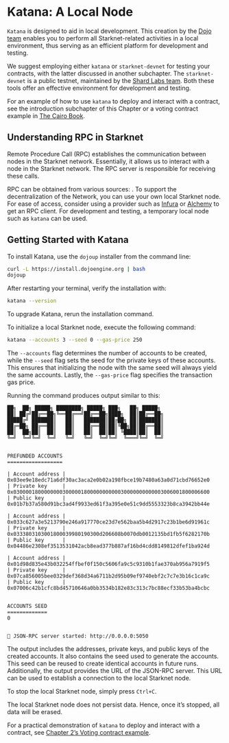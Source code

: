 # Katana: A Local Node

`Katana` is designed to aid in local development.
This creation by the [Dojo
team](https://github.com/dojoengine/dojo/blob/main/crates/katana/README.md)
enables you to perform all Starknet-related activities in a local
environment, thus serving as an efficient platform for development and
testing.

We suggest employing either `katana` or `starknet-devnet` for testing
your contracts, with the latter discussed in another
subchapter. The `starknet-devnet` is a public testnet, maintained by the
[Shard Labs team](https://github.com/0xSpaceShard/starknet-devnet-rs). Both
these tools offer an effective environment for development and testing.

For an example of how to use `katana` to deploy and interact with a
contract, see the introduction subchapter of this Chapter or a voting contract example in [The Cairo Book](https://book.cairo-lang.org/ch99-01-04-01-voting-contract.html).

## Understanding RPC in Starknet

Remote Procedure Call (RPC) establishes the communication between nodes
in the Starknet network. Essentially, it allows us to interact with a
node in the Starknet network. The RPC server is responsible for
receiving these calls.

RPC can be obtained from various sources: . To support the
decentralization of the Network, you can use your own local Starknet
node. For ease of access, consider using a provider such as
[Infura](https://docs.infura.io/networks/starknet/how-to) or
[Alchemy](https://www.alchemy.com/starknet) to get an RPC client. For
development and testing, a temporary local node such as `katana` can be
used.

## Getting Started with Katana

To install Katana, use the `dojoup` installer from the command line:

```bash
curl -L https://install.dojoengine.org | bash
dojoup
```

After restarting your terminal, verify the installation with:

```bash
katana --version
```

To upgrade Katana, rerun the installation command.

To initialize a local Starknet node, execute the following command:

```bash
katana --accounts 3 --seed 0 --gas-price 250
```

The `--accounts` flag determines the number of accounts to be created,
while the `--seed` flag sets the seed for the private keys of these
accounts. This ensures that initializing the node with the same seed
will always yield the same accounts. Lastly, the `--gas-price` flag
specifies the transaction gas price.

Running the command produces output similar to this:

    ██╗  ██╗ █████╗ ████████╗ █████╗ ███╗   ██╗ █████╗
    ██║ ██╔╝██╔══██╗╚══██╔══╝██╔══██╗████╗  ██║██╔══██╗
    █████╔╝ ███████║   ██║   ███████║██╔██╗ ██║███████║
    ██╔═██╗ ██╔══██║   ██║   ██╔══██║██║╚██╗██║██╔══██║
    ██║  ██╗██║  ██║   ██║   ██║  ██║██║ ╚████║██║  ██║
    ╚═╝  ╚═╝╚═╝  ╚═╝   ╚═╝   ╚═╝  ╚═╝╚═╝  ╚═══╝╚═╝  ╚═╝


    PREFUNDED ACCOUNTS
    ==================

    | Account address |  0x03ee9e18edc71a6df30ac3aca2e0b02a198fbce19b7480a63a0d71cbd76652e0
    | Private key     |  0x0300001800000000300000180000000000030000000000003006001800006600
    | Public key      |  0x01b7b37a580d91bc3ad4f9933ed61f3a395e0e51c9dd5553323b8ca3942bb44e

    | Account address |  0x033c627a3e5213790e246a917770ce23d7e562baa5b4d2917c23b1be6d91961c
    | Private key     |  0x0333803103001800039980190300d206608b0070db0012135bd1fb5f6282170b
    | Public key      |  0x04486e2308ef3513531042acb8ead377b887af16bd4cdd8149812dfef1ba924d

    | Account address |  0x01d98d835e43b032254ffbef0f150c5606fa9c5c9310b1fae370ab956a7919f5
    | Private key     |  0x07ca856005bee0329def368d34a6711b2d95b09ef9740ebf2c7c7e3b16c1ca9c
    | Public key      |  0x07006c42b1cfc8bd45710646a0bb3534b182e83c313c7bc88ecf33b53ba4bcbc


    ACCOUNTS SEED
    =============
    0


    🚀 JSON-RPC server started: http://0.0.0.0:5050

The output includes the addresses, private keys, and public keys of the
created accounts. It also contains the seed used to generate the
accounts. This seed can be reused to create identical accounts in future
runs. Additionally, the output provides the URL of the JSON-RPC server.
This URL can be used to establish a connection to the local Starknet
node.

To stop the local Starknet node, simply press `Ctrl+C`.

The local Starknet node does not persist data. Hence, once it’s stopped,
all data will be erased.

For a practical demonstration of `katana` to deploy and interact with a
contract, see [Chapter 2’s Voting contract
example](https://book.starknet.io/chapter_2/deploy_call_invoke.html).
